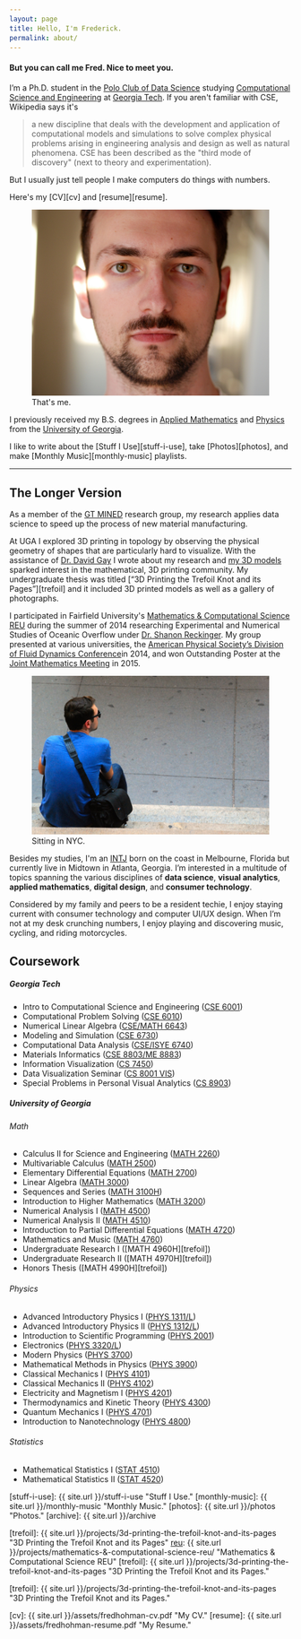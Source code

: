 ```yaml
---
layout: page
title: Hello, I'm Frederick.
permalink: about/
---
```


#### But you can call me Fred. Nice to meet you. 

I’m a Ph.D. student in the [Polo Club of Data Science][poloclub] studying [Computational Science and Engineering][cse] at [Georgia Tech][gt]. If you aren't familiar with CSE, Wikipedia says it's

>a new discipline that deals with the development and application of computational models and simulations to solve complex physical problems arising in engineering analysis and design as well as natural phenomena. CSE has been described as the "third mode of discovery" (next to theory and experimentation).

But I usually just tell people I make computers do things with numbers.

Here's my [CV][cv] and [resume][resume].

<figure>
  <img class="full" src="/images/me3.jpg" alt="That's me.">
  <figcaption>That's me.</figcaption>
</figure>

I previously received my B.S. degrees in [Applied Mathematics][ugamath] and [Physics][ugaphysics] from the [University of Georgia][uga]. 

I like to write about the [Stuff I Use][stuff-i-use], take [Photos][photos], and make [Monthly Music][monthly-music] playlists.

***

## The Longer Version
As a member of the [GT MINED][mined] research group, my research applies data science to speed up the process of new material manufacturing. 

At UGA I explored 3D printing in topology by observing the physical geometry of shapes that are particularly hard to visualize. With the assistance of [Dr. David Gay][dg] I wrote about my research and [my 3D models][thingiverse] sparked interest in the mathematical, 3D printing community. My undergraduate thesis was titled [“3D Printing the Trefoil Knot and its Pages”][trefoil] and it included 3D printed models as well as a gallery of photographs.

I participated in Fairfield University's [Mathematics & Computational Science REU][reu] during the summer of 2014 researching Experimental and Numerical Studies of Oceanic Overflow under [Dr. Shanon Reckinger][sr]. My group presented at various universities, the [American Physical Society’s Division of Fluid Dynamics Conference][apsdfd]in 2014, and won Outstanding Poster at the [Joint Mathematics Meeting][jmm] in 2015. 

<figure>
  <img src="/images/me2.JPG" alt="Sitting in NYC.">
  <figcaption>Sitting in NYC.</figcaption>
</figure>

Besides my studies, I'm an [INTJ][intj] born on the coast in Melbourne, Florida but currently live in Midtown in Atlanta, Georgia. I’m interested in a multitude of topics spanning the various disciplines of **data science**, **visual analytics**, **applied mathematics**, **digital design**, and **consumer technology**.

Considered by my family and peers to be a resident techie, I enjoy staying current with consumer technology and computer UI/UX design. When I’m not at my desk crunching numbers, I enjoy playing and discovering music, cycling, and riding motorcycles.

<!-- ##Everything Else

#####2015
Became Ph.D. student at GT  
Graduated from UGA  
[UGA Mathematics Department Feature][uga-math-feature]  
[Won 1st place at Poster Session at Joint Mathematics Meeting][reu]

#####2014
[3D printed models went around the internet][trefoil]

#####2013
[Invited to share my thoughts on Google Glass for The Red & Black][randb]  
`fredhohman.com` was born -->

## Coursework

##### Georgia Tech

* Intro to Computational Science and Engineering ([CSE 6001][cse6010])
* Computational Problem Solving ([CSE 6010][cse6010])
* Numerical Linear Algebra ([CSE/MATH 6643][cse6643]) 
* Modeling and Simulation ([CSE 6730][cse6730])
* Computational Data Analysis ([CSE/ISYE 6740][cse6740])
* Materials Informatics ([CSE 8803/ME 8883][cse8803])
* Information Visualization ([CS 7450][cs7450])
* Data Visualization Seminar ([CS 8001 VIS][cs8001-vis])
* Special Problems in Personal Visual Analytics ([CS 8903][cs8903])

##### University of Georgia

###### Math

* Calculus II for Science and Engineering ([MATH 2260][math2260])
* Multivariable Calculus ([MATH 2500][math2260])
* Elementary Differential Equations ([MATH 2700][math2700])
* Linear Algebra ([MATH 3000][math3000])
* Sequences and Series ([MATH 3100H][math3100])
* Introduction to Higher Mathematics ([MATH 3200][math3200])
* Numerical Analysis I ([MATH 4500][math4500])
* Numerical Analysis II ([MATH 4510][math4510])
* Introduction to Partial Differential Equations ([MATH 4720][math4720])
* Mathematics and Music ([MATH 4760][math4760])
* Undergraduate Research I ([MATH 4960H][trefoil])
* Undergraduate Research II ([MATH 4970H][trefoil])
* Honors Thesis ([MATH 4990H][trefoil])

###### Physics

* Advanced Introductory Physics I ([PHYS 1311/L][phys1311])
* Advanced Introductory Physics II ([PHYS 1312/L][phys1312])
* Introduction to Scientific Programming ([PHYS 2001][phys2001])
* Electronics ([PHYS 3320/L][phys3320])
* Modern Physics ([PHYS 3700][phys3700])
* Mathematical Methods in Physics ([PHYS 3900][phys3900])
* Classical Mechanics I ([PHYS 4101][phys4101])
* Classical Mechanics II ([PHYS 4102][phys4201])
* Electricity and Magnetism I ([PHYS 4201][phys4201])
* Thermodynamics and Kinetic Theory ([PHYS 4300][phys4300])
* Quantum Mechanics I ([PHYS 4701][phys4701])
* Introduction to Nanotechnology ([PHYS 4800][phys4800])

###### Statistics

* Mathematical Statistics I ([STAT 4510][stat4510])
* Mathematical Statistics II ([STAT 4520][stat4520])

[stuff-i-use]: {{ site.url }}/stuff-i-use "Stuff I Use."
[monthly-music]: {{ site.url }}/monthly-music "Monthly Music."
[photos]: {{ site.url }}/photos "Photos."
[archive]: {{ site.url }}/archive

[poloclub]: http://poloclub.gatech.edu "Polo Club of Data Science."
[gt]: http://gatech.edu "Georgia Tech."
[cse]: http://cse.gatech.edu "GT Computational Science and Engineering."
[coc]: http://www.cc.gatech.edu "GT College of Computing."
[intj]: http://en.wikipedia.org/wiki/INTJ "INTJ."
[ugamath]: "http://math.uga.edu" "UGA Mathematics."
[ugaphysics]: http://www.physast.uga.edu "UGA Physics."
[uga]: http://www.uga.edu "University of Georgia."
[mined]: http://mined.gatech.edu "GT MINED Research Group."
[thingiverse]: http://www.thingiverse.com/fredhohman/about "My Thingiverse Profile."
[dg]: http://euclidlab.org/david-gay/ "Dr. David Gay."
[reu]: http://faculty.fairfield.edu/srafalski/reu/ "Fairfield University REU."
[sr]: http://www.shanonreckinger.com "Dr. Shanon Reckinger."
[apsdfd]: http://www.aps.org/units/dfd/ "American Physical Society Division of Fluid Dynamics."
[jmm]: http://jointmathematicsmeetings.org/jmm "Joint Mathematics Meetings."
[randb]: http://www.redandblack.com/uganews/science_health/uga-talks-tech-google-glass-seen-as-first-step-into/article_138dd768-f7ca-11e2-bed1-001a4bcf6878.html "Red and Black Article."
[uga-math-feature]: http://www.math.uga.edu/news-and-events/math-department-newsletter-spring-2015##studentprofile "UGA Math Department Feature."
[trefoil]: {{ site.url }}/projects/3d-printing-the-trefoil-knot-and-its-pages "3D Printing the Trefoil Knot and its Pages"
[reu]: {{ site.url }}/projects/mathematics-&-computational-science-reu/ "Mathematics & Computational Science REU"
[trefoil]: {{ site.url }}/projects/3d-printing-the-trefoil-knot-and-its-pages "3D Printing the Trefoil Knot and its Pages."

[cse6001]: https://en.wikipedia.org/wiki/Computational_science "Computational Science and Engineering."
[cse6010]: https://en.wikipedia.org/wiki/Computational_science "Computational Science and Engineering."
[cse6643]: https://en.wikipedia.org/wiki/Numerical_linear_algebra "Numerial Linear Algebra."
[cse6730]: https://en.wikipedia.org/wiki/Modeling_and_simulation "Modeling and Simulation."
[cse6740]: https://en.wikipedia.org/wiki/Machine_Learning "Computational Data Analysis."
[cse8803]: https://en.wikipedia.org/wiki/Materials_informatics "Materials Informatics."
[cs7450]: https://en.wikipedia.org/wiki/Visualization_(computer_graphics) "Information Visualization."
[cs8001-vis]: https://en.wikipedia.org/wiki/Visualization_(computer_graphics) "Data Visualization."
[cs8903]: https://en.wikipedia.org/wiki/Visual_analytics "Visual Analytics."

[math2260]: http://en.wikipedia.org/wiki/Calculus "Calculus II for Science and Engineering."
[math2500]: http://en.wikipedia.org/wiki/Multivariable_calculus "Multivariable Calculus."
[math2700]: http://en.wikipedia.org/wiki/Differential_equation "Elementary Differential Equations."
[math3000]: http://en.wikipedia.org/wiki/Linear_algebra "Linear Algebra."
[math3100]: http://en.wikipedia.org/wiki/Category:Sequences_and_series "Sequences and Series."
[math3200]: http://en.wikipedia.org/wiki/Mathematical_proof "Introduction to Higher Mathematics."
[math4500]: http://en.wikipedia.org/wiki/Numerical_analysis "Numerical Analysis I."
[math4510]: http://en.wikipedia.org/wiki/Numerical_analysis "Numerical Analysis II."
[math4720]: http://en.wikipedia.org/wiki/Partial_differential_equation "Introduction to Partial Differential Equations."
[math4760]: http://en.wikipedia.org/wiki/Music_and_mathematics "Mathematics and Music."
[trefoil]: {{ site.url }}/projects/3d-printing-the-trefoil-knot-and-its-pages "3D Printing the Trefoil Knot and its Pages."

[phys1311]: http://en.wikipedia.org/wiki/Mechanics "Advanced Introductory Physics I."
[phys1312]: http://en.wikipedia.org/wiki/Electromagnetism "Advanced Introductory Physics II."
[phys2001]: http://en.wikipedia.org/wiki/Computational_science "Introduction to Scientific Programming."
[phys3320]: http://en.wikipedia.org/wiki/Electronics "Electronics."
[phys3700]: http://en.wikipedia.org/wiki/Modern_physics "Modern Physics."
[phys3900]: http://en.wikipedia.org/wiki/Mathematical_Methods_in_the_Physical_Sciences "Mathematical Methods in Physics."
[phys4101]: http://en.wikipedia.org/wiki/Mechanics "Classical Mechanics I."
[phys4102]: http://en.wikipedia.org/wiki/Mechanics "Classical Mechanics II."
[phys4201]: http://en.wikipedia.org/wiki/Electromagnetism "Electricity and Magnetism I."
[phys4300]: http://en.wikipedia.org/wiki/Thermodynamics "Thermodynamics and Kinetic Theory."
[phys4701]: http://en.wikipedia.org/wiki/Quantum_mechanics "Quantum Mechanics I."
[phys4800]: http://en.wikipedia.org/wiki/Nanotechnology "Introduction to Nanotechnology."

[stat4510]: http://en.wikipedia.org/wiki/Mathematical_statistics "Mathematical Statistics I."
[stat4520]: http://en.wikipedia.org/wiki/Mathematical_statistics "Mathematical Statistics II."

[cv]: {{ site.url }}/assets/fredhohman-cv.pdf "My CV."
[resume]: {{ site.url }}/assets/fredhohman-resume.pdf "My Resume."
